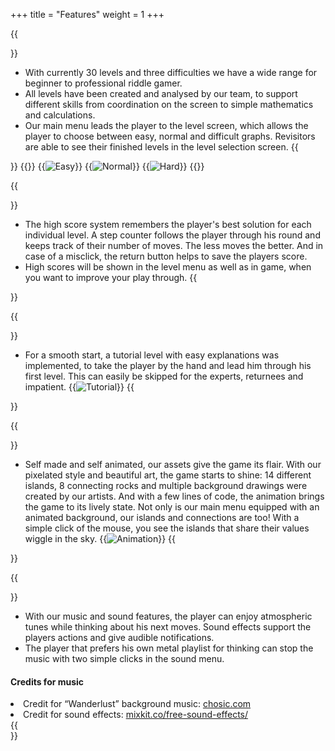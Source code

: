 +++
title = "Features"
weight = 1
+++

{{<section title="Levels" >}}

- With currently 30 levels and three difficulties we have a wide range for beginner to professional riddle gamer.
- All levels have been created and analysed by our team, to support different skills from coordination on the screen to simple mathematics and calculations.
- Our main menu leads the player to the level screen, which allows the player to choose between easy, normal and difficult graphs. Revisitors are able to see their finished levels in the level selection screen.
{{</section>}}
{{<gallery>}}
{{<image src="easy.jpg" alt="Easy" caption="Difficulty: easy" >}}
{{<image src="normal.jpg" alt="Normal" caption="Difficulty: normal" >}}
{{<image src="hard.jpg" alt="Hard" caption="Difficulty: hard" >}}
{{</gallery>}}

{{<section title="Highscore" >}}
- The high score system remembers the player's best solution for each individual level. A step counter follows the player through his round and keeps track of their number of moves. The less moves the better. And in case of a misclick, the return button helps to save the players score.  
- High scores will be shown in the level menu as well as in game, when you want to improve your play through.
{{</section>}}

{{<section title="Tutorial" >}}
- For a smooth start, a tutorial level with easy explanations was implemented, to take the player by the hand and lead him through his first level. This can easily be skipped for the experts, returnees and impatient.
{{<image src="tutorialgif.gif" alt="Tutorial" caption="Animated tutorial">}}
{{</section>}}

{{<section title="Assets and Animation" >}}

- Self made and self animated, our assets give the game its flair. With our pixelated style and beautiful art, the game starts to shine: 14 different islands, 8 connecting rocks and multiple background drawings were created by our artists. And with a few lines of code, the animation brings the game to its lively state. Not only is our main menu equipped with an animated background, our islands and connections are too! With a simple click of the mouse, you see the islands that share their values wiggle in the sky.
{{<image src="animations.gif" alt="Animation"  caption="Animated levels ">}}
{{</section>}}

{{<section title="Music" >}}
- With our music and sound features, the player can enjoy atmospheric tunes while thinking about his next moves. Sound effects support the players actions and give audible notifications.
- The player that prefers his own metal playlist for thinking can stop the music with two simple clicks in the sound menu.
#### Credits for music
<li> Credit for “Wanderlust” background music: <a href="https://chosic.com">chosic.com</a></li>
<li>Credit for sound effects: <a href="https://mixkit.co/free-sound-effects/">mixkit.co/free-sound-effects/</a></li>
{{</section>}}

